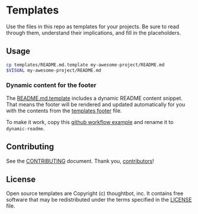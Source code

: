 # Templates

Use the files in this repo as templates for your projects. Be sure to read
through them, understand their implications, and fill in the placeholders.

## Usage

```sh
cp templates/README.md.template my-awesome-project/README.md
$VISUAL my-awesome-project/README.md
```

### Dynamic content for the footer

The [README.md.template](/README.md.template) includes a dynamic README
content snippet. That means the footer will be rendered and updated automatically
for you with the contents from the [templates footer](/templates/footer.md) file.

To make it work, copy this [github workflow example](/.github/workflows/dynamic-readme-example.yaml)
and rename it to `dynamic-readme`.

## Contributing

See the [CONTRIBUTING] document.
Thank you, [contributors]!

[CONTRIBUTING]: CONTRIBUTING.md
[contributors]: https://github.com/thoughtbot/templates/graphs/contributors

## License

Open source templates are Copyright (c) thoughtbot, inc.
It contains free software that may be redistributed
under the terms specified in the [LICENSE] file.

[LICENSE]: /LICENSE

<!-- START /templates/footer.md -->
<!-- END /templates/footer.md -->
